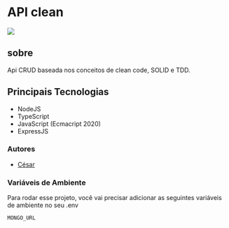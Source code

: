 # API clean 
![](https://img.shields.io/badge/version-0.1.0-brightgreen)
 
## sobre
Api CRUD baseada nos conceitos de clean code, SOLID e TDD.

## Principais Tecnologias
 * NodeJS
 * TypeScript
 * JavaScript (Ecmacript 2020)
 * ExpressJS

### Autores

- [César](https://www.linkedin.com/in/cesar-damasceno/)

### Variáveis de Ambiente

Para rodar esse projeto, você vai precisar adicionar as seguintes variáveis de ambiente no seu .env

`MONGO_URL`
